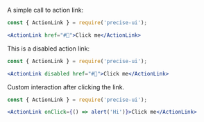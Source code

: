 A simple call to action link:

```jsx
const { ActionLink } = require('precise-ui');

<ActionLink href="#🍕">Click me</ActionLink>
```

This is a disabled action link:

```jsx
const { ActionLink } = require('precise-ui');

<ActionLink disabled href="#🍕">Click me</ActionLink>
```

Custom interaction after clicking the link.

```jsx
const { ActionLink } = require('precise-ui');

<ActionLink onClick={() => alert('Hi')}>Click me</ActionLink>
```
